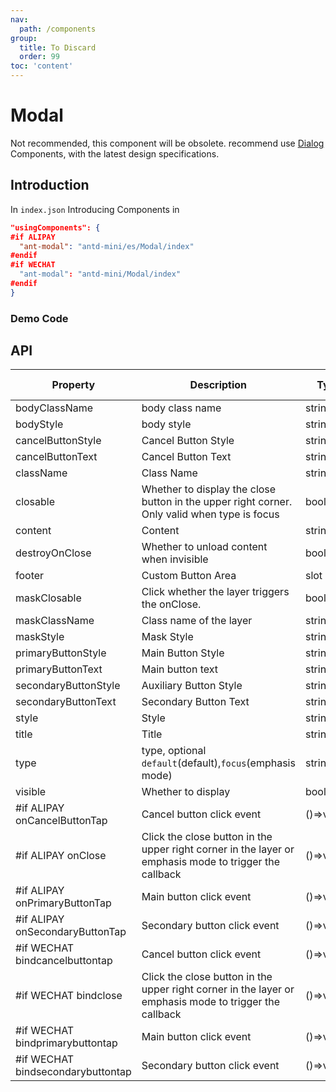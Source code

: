 ```yaml
---
nav:
  path: /components
group:
  title: To Discard
  order: 99
toc: 'content'
---
```


# Modal

Not recommended, this component will be obsolete. recommend use [Dialog](/components/dialog) Components, with the latest design specifications.

## Introduction

In `index.json` Introducing Components in

```json
"usingComponents": {
#if ALIPAY
  "ant-modal": "antd-mini/es/Modal/index"
#endif
#if WECHAT
  "ant-modal": "antd-mini/Modal/index"
#endif
}
```

### Demo Code

<code src='../../demo/pages/Modal/index'></code>

## API

| Property                               | Description                                              | Type         | Default Value    |
| ---------------------------------- | ------------------------------------------------- | ------------ | --------- |
| bodyClassName                      | body class name                                         | string       | -         |
| bodyStyle                          | body style                                         | string       | -         |
| cancelButtonStyle                  | Cancel Button Style                                      | string       | -         |
| cancelButtonText                   | Cancel Button Text                                      | string       | -         |
| className                          | Class Name                                              | string       | -         |
| closable                           | Whether to display the close button in the upper right corner. Only valid when type is focus | boolean      | -         |
| content                            | Content                                              | string\|slot | -         |
| destroyOnClose                     | Whether to unload content when invisible                              | boolean      | false     |
| footer                             | Custom Button Area                                      | slot         | -         |
| maskClosable                       | Click whether the layer triggers the onClose.                          | boolean      | true      |
| maskClassName                      | Class name of the layer                                        | string       | -         |
| maskStyle                          | Mask Style                                        | string       | -         |
| primaryButtonStyle                 | Main Button Style                                        | string       | -         |
| primaryButtonText                  | Main button text                                        | string       | -         |
| secondaryButtonStyle               | Auxiliary Button Style                                      | string       | -         |
| secondaryButtonText                | Secondary Button Text                                      | string       | -         |
| style                              | Style                                              | string       | -         |
| title                              | Title                                              | string\|slot | -         |
| type                               | type, optional `default`(default),`focus`(emphasis mode)     | string       | `default` |
| visible                            | Whether to display                                          | boolean      | false     |
| #if ALIPAY onCancelButtonTap       | Cancel button click event                                  | ()=>void     | -         |
| #if ALIPAY onClose                 | Click the close button in the upper right corner in the layer or emphasis mode to trigger the callback  | ()=>void     | -         |
| #if ALIPAY onPrimaryButtonTap      | Main button click event                                    | ()=>void     | -         |
| #if ALIPAY onSecondaryButtonTap    | Secondary button click event                                  | ()=>void     | -         |
| #if WECHAT bindcancelbuttontap    | Cancel button click event                                  | ()=>void     | -         |
| #if WECHAT bindclose              | Click the close button in the upper right corner in the layer or emphasis mode to trigger the callback  | ()=>void     | -         |
| #if WECHAT bindprimarybuttontap   | Main button click event                                    | ()=>void     | -         |
| #if WECHAT bindsecondarybuttontap | Secondary button click event                                  | ()=>void     | -         |
